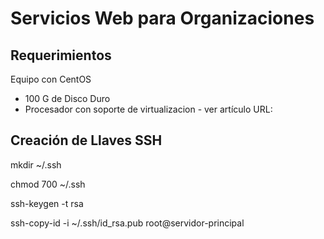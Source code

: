 # Servicios Web para Organizaciones

## Requerimientos
Equipo con CentOS
- 100 G de Disco Duro
- Procesador con soporte de virtualizacion - ver artículo URL:

## Creación de Llaves SSH
mkdir ~/.ssh

chmod 700 ~/.ssh

ssh-keygen -t rsa

ssh-copy-id -i ~/.ssh/id_rsa.pub root@servidor-principal
